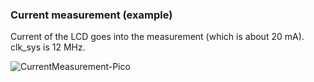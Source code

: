 ### Current measurement (example)

Current of the LCD goes into the measurement (which is about 20 mA). clk_sys is 12 MHz.

![CurrentMeasurement-Pico](https://github.com/Florian-Wilhelm/Raspberry-Pi/assets/77980708/6b3b72e1-c765-49df-a89c-3788803f1686)

